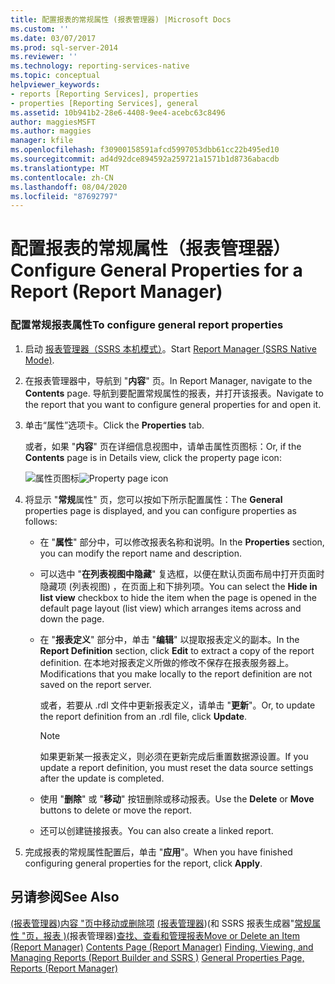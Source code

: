 ```yaml
---
title: 配置报表的常规属性 (报表管理器) |Microsoft Docs
ms.custom: ''
ms.date: 03/07/2017
ms.prod: sql-server-2014
ms.reviewer: ''
ms.technology: reporting-services-native
ms.topic: conceptual
helpviewer_keywords:
- reports [Reporting Services], properties
- properties [Reporting Services], general
ms.assetid: 10b941b2-28e6-4408-9ee4-acebc63c8496
author: maggiesMSFT
ms.author: maggies
manager: kfile
ms.openlocfilehash: f30900158591afcd5997053dbb61cc22b495ed10
ms.sourcegitcommit: ad4d92dce894592a259721a1571b1d8736abacdb
ms.translationtype: MT
ms.contentlocale: zh-CN
ms.lasthandoff: 08/04/2020
ms.locfileid: "87692797"
---
```

# <a name="configure-general-properties-for-a-report-report-manager"></a><span data-ttu-id="3db8e-102">配置报表的常规属性（报表管理器）</span><span class="sxs-lookup"><span data-stu-id="3db8e-102">Configure General Properties for a Report (Report Manager)</span></span>
  
### <a name="to-configure-general-report-properties"></a><span data-ttu-id="3db8e-103">配置常规报表属性</span><span class="sxs-lookup"><span data-stu-id="3db8e-103">To configure general report properties</span></span>

1.  <span data-ttu-id="3db8e-104">启动 [报表管理器（SSRS 本机模式）](../../2014/reporting-services/report-manager-ssrs-native-mode.md)。</span><span class="sxs-lookup"><span data-stu-id="3db8e-104">Start [Report Manager  &#40;SSRS Native Mode&#41;](../../2014/reporting-services/report-manager-ssrs-native-mode.md).</span></span>

2.  <span data-ttu-id="3db8e-105">在报表管理器中，导航到 "**内容**" 页。</span><span class="sxs-lookup"><span data-stu-id="3db8e-105">In Report Manager, navigate to the **Contents** page.</span></span> <span data-ttu-id="3db8e-106">导航到要配置常规属性的报表，并打开该报表。</span><span class="sxs-lookup"><span data-stu-id="3db8e-106">Navigate to the report that you want to configure general properties for and open it.</span></span>

3.  <span data-ttu-id="3db8e-107">单击“属性”选项卡。</span><span class="sxs-lookup"><span data-stu-id="3db8e-107">Click the **Properties** tab.</span></span>

     <span data-ttu-id="3db8e-108">或者，如果 "**内容**" 页在详细信息视图中，请单击属性页图标：</span><span class="sxs-lookup"><span data-stu-id="3db8e-108">Or, if the **Contents** page is in Details view, click the property page icon:</span></span>

     <span data-ttu-id="3db8e-109">![属性页图标](media/prop.gif "属性页图标")</span><span class="sxs-lookup"><span data-stu-id="3db8e-109">![Property page icon](media/prop.gif "Property page icon")</span></span>

4.  <span data-ttu-id="3db8e-110">将显示 "**常规**属性" 页，您可以按如下所示配置属性：</span><span class="sxs-lookup"><span data-stu-id="3db8e-110">The **General** properties page is displayed, and you can configure properties as follows:</span></span>

    -   <span data-ttu-id="3db8e-111">在 "**属性**" 部分中，可以修改报表名称和说明。</span><span class="sxs-lookup"><span data-stu-id="3db8e-111">In the **Properties** section, you can modify the report name and description.</span></span>

    -   <span data-ttu-id="3db8e-112">可以选中 "**在列表视图中隐藏**" 复选框，以便在默认页面布局中打开页面时隐藏项 (列表视图) ，在页面上和下排列项。</span><span class="sxs-lookup"><span data-stu-id="3db8e-112">You can select the **Hide in list view** checkbox to hide the item when the page is opened in the default page layout (list view) which arranges items across and down the page.</span></span>

    -   <span data-ttu-id="3db8e-113">在 "**报表定义**" 部分中，单击 "**编辑**" 以提取报表定义的副本。</span><span class="sxs-lookup"><span data-stu-id="3db8e-113">In the **Report Definition** section, click **Edit** to extract a copy of the report definition.</span></span> <span data-ttu-id="3db8e-114">在本地对报表定义所做的修改不保存在报表服务器上。</span><span class="sxs-lookup"><span data-stu-id="3db8e-114">Modifications that you make locally to the report definition are not saved on the report server.</span></span>

         <span data-ttu-id="3db8e-115">或者，若要从 .rdl 文件中更新报表定义，请单击 "**更新**"。</span><span class="sxs-lookup"><span data-stu-id="3db8e-115">Or, to update the report definition from an .rdl file, click **Update**.</span></span>

        > [!NOTE]
        >  <span data-ttu-id="3db8e-116">如果更新某一报表定义，则必须在更新完成后重置数据源设置。</span><span class="sxs-lookup"><span data-stu-id="3db8e-116">If you update a report definition, you must reset the data source settings after the update is completed.</span></span>

    -   <span data-ttu-id="3db8e-117">使用 "**删除**" 或 "**移动**" 按钮删除或移动报表。</span><span class="sxs-lookup"><span data-stu-id="3db8e-117">Use the **Delete** or **Move** buttons to delete or move the report.</span></span>

    -   <span data-ttu-id="3db8e-118">还可以创建链接报表。</span><span class="sxs-lookup"><span data-stu-id="3db8e-118">You can also create a linked report.</span></span>

5.  <span data-ttu-id="3db8e-119">完成报表的常规属性配置后，单击 "**应用**"。</span><span class="sxs-lookup"><span data-stu-id="3db8e-119">When you have finished configuring general properties for the report, click **Apply**.</span></span>

## <a name="see-also"></a><span data-ttu-id="3db8e-120">另请参阅</span><span class="sxs-lookup"><span data-stu-id="3db8e-120">See Also</span></span>
 <span data-ttu-id="3db8e-121">[&#40;报表管理器&#41;内容 "页中移动或删除项](report-server/move-or-delete-an-item-report-manager.md) [&#40;报表管理器](../../2014/reporting-services/contents-page-report-manager.md)&#41;&#40;和 SSRS 报表生成器"[常规属性 "页，报表 &#41;&#40;](../../2014/reporting-services/general-properties-page-reports-report-manager.md)报表管理器&#41;[查找、查看和管理报表](report-builder/finding-viewing-and-managing-reports-report-builder-and-ssrs.md)</span><span class="sxs-lookup"><span data-stu-id="3db8e-121">[Move or Delete an Item &#40;Report Manager&#41;](report-server/move-or-delete-an-item-report-manager.md) [Contents Page &#40;Report Manager&#41;](../../2014/reporting-services/contents-page-report-manager.md) [Finding, Viewing, and Managing Reports &#40;Report Builder and SSRS &#41;](report-builder/finding-viewing-and-managing-reports-report-builder-and-ssrs.md) [General Properties Page, Reports &#40;Report Manager&#41;](../../2014/reporting-services/general-properties-page-reports-report-manager.md)</span></span>


